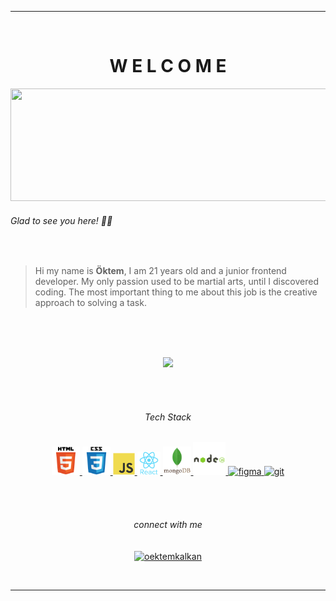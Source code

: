 <hr>

<br>

<h1 align="center"> W E L C O M E </h1>

<p align="center"> 
<img src="https://www.gohawaii.com/sites/default/files/hero-unit-images/09409_SunsetBeachOahu.jpg" height="180" width="1020">
</p>

###### Glad to see you here! 👋🏼

<br>

>Hi my name is **Öktem**, I am 21 years old and a junior frontend developer. My only passion used to be martial arts, until I discovered coding. The most important thing to me about this job is the creative approach to solving a task.


<br>
<br>
<br>

<p align="center">
<a href="http://www.github.com/oektemkalkan"><img src="https://github-readme-streak-stats.herokuapp.com/?user=oektemkalkan&stroke=64748b&background=171717&ring=0891b2&fire=0891b2&currStreakNum=64748b&currStreakLabel=0891b2&sideNums=64748b&sideLabels=64748b&dates=64748b&hide_border=true" /></a>
</p>

<br>
<br>

<h6 align="center"> Tech Stack </h6>

<p align="center">
<a href="https://www.w3.org/html/" target="_blank" rel="noreferrer"> <img src="https://raw.githubusercontent.com/devicons/devicon/master/icons/html5/html5-original-wordmark.svg" alt="html5" width="45" height="45"/> </a> <a href="https://www.w3schools.com/css/" target="_blank" rel="noreferrer"> <img src="https://raw.githubusercontent.com/devicons/devicon/master/icons/css3/css3-original-wordmark.svg" alt="css3" width="45" height="45"/> </a>
<a href="https://developer.mozilla.org/en-US/docs/Web/JavaScript" target="_blank" rel="noreferrer"> <img src="https://raw.githubusercontent.com/devicons/devicon/master/icons/javascript/javascript-original.svg" alt="javascript" width="35" height="35"/> </a>
<a href="https://reactjs.org/" target="_blank" rel="noreferrer"> <img src="https://raw.githubusercontent.com/devicons/devicon/master/icons/react/react-original-wordmark.svg" alt="react" width="37" height="37"/> </a>
<a href="https://www.mongodb.com/" target="_blank" rel="noreferrer"> <img src="https://raw.githubusercontent.com/devicons/devicon/master/icons/mongodb/mongodb-original-wordmark.svg" alt="mongodb" width="45" height="45"/> </a>
<a href="https://nodejs.org" target="_blank" rel="noreferrer"> <img src="https://raw.githubusercontent.com/devicons/devicon/master/icons/nodejs/nodejs-original-wordmark.svg" alt="nodejs" width="52" height="52"/> </a>
<a href="https://www.figma.com/" target="_blank" rel="noreferrer"> <img src="https://www.vectorlogo.zone/logos/figma/figma-icon.svg" alt="figma" width="40" height="40"/> </a>
<a href="https://git-scm.com/" target="_blank" rel="noreferrer"> <img src="https://www.vectorlogo.zone/logos/git-scm/git-scm-icon.svg" alt="git" width="38" height="38"/> </a>
</p>

<br>
<br>

<h6 align="center">  connect with me </h6>

<p align="center">
<a href="https://linkedin.com/in/oektemkalkan-3b641a26b" target="blank"><img align="center" src="https://raw.githubusercontent.com/rahuldkjain/github-profile-readme-generator/master/src/images/icons/Social/linked-in-alt.svg" alt="oektemkalkan" height="40" width="50" /></a>
</p>

<br>

<hr>
